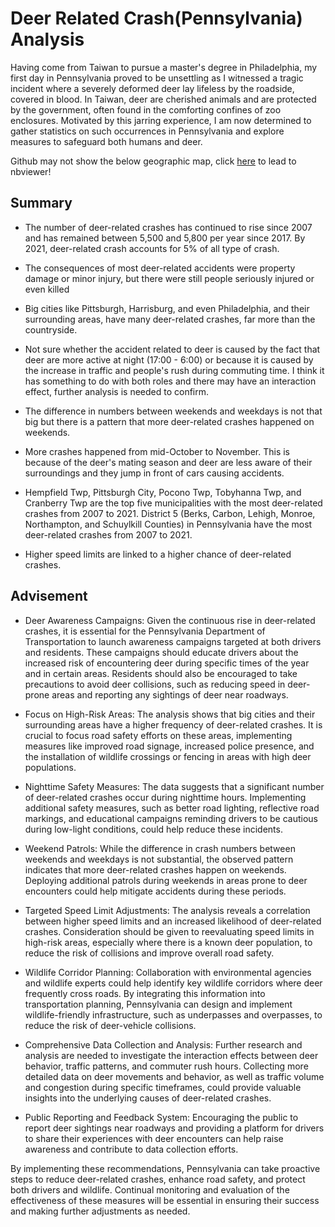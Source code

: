 # Deer Related Crash(Pennsylvania) Analysis

Having come from Taiwan to pursue a master's degree in Philadelphia, my first day in Pennsylvania proved to be unsettling as I witnessed a tragic incident where a severely deformed deer lay lifeless by the roadside, covered in blood. In Taiwan, deer are cherished animals and are protected by the government, often found in the comforting confines of zoo enclosures. Motivated by this jarring experience, I am now determined to gather statistics on such occurrences in Pennsylvania and explore measures to safeguard both humans and deer.

Github may not show the below geographic map, click [here](https://nbviewer.org/github/BluedreamV1B3/data-science-portfolio/blob/main/.ipnyb_checkpoints/Pennsylvania%20Deer%20Related%20Crash%20Analysis.ipynb) to lead to nbviewer!

## Summary 

* The number of deer-related crashes has continued to rise since 2007 and has remained between 5,500 and 5,800 per year since 2017. By 2021, deer-related crash accounts for 5% of all type of crash.

* The consequences of most deer-related accidents were property damage or minor injury, but there were still people seriously injured or even killed

* Big cities like Pittsburgh, Harrisburg, and even Philadelphia, and their surrounding areas, have many deer-related crashes, far more than the countryside.

* Not sure whether the accident related to deer is caused by the fact that deer are more active at night (17:00 - 6:00) or because it is caused by the increase in traffic and people's rush during commuting time. I think it has something to do with both roles and there may have an interaction effect, further analysis is needed to confirm. 

* The difference in numbers between weekends and weekdays is not that big but there is a pattern that more deer-related crashes happened on weekends.

* More crashes happened from mid-October to November. This is because of the deer's mating season and deer are less aware of their surroundings and they jump in front of cars causing accidents.

* Hempfield Twp, Pittsburgh City, Pocono Twp, Tobyhanna Twp, and Cranberry Twp are the top five municipalities with the most deer-related crashes from 2007 to 2021. District 5 (Berks, Carbon, Lehigh, Monroe, Northampton, and Schuylkill Counties) in Pennsylvania have the most deer-related crashes from 2007 to 2021. 

* Higher speed limits are linked to a higher chance of deer-related crashes.

## Advisement

* Deer Awareness Campaigns: Given the continuous rise in deer-related crashes, it is essential for the Pennsylvania Department of Transportation to launch awareness campaigns targeted at both drivers and residents. These campaigns should educate drivers about the increased risk of encountering deer during specific times of the year and in certain areas. Residents should also be encouraged to take precautions to avoid deer collisions, such as reducing speed in deer-prone areas and reporting any sightings of deer near roadways.

* Focus on High-Risk Areas: The analysis shows that big cities and their surrounding areas have a higher frequency of deer-related crashes. It is crucial to focus road safety efforts on these areas, implementing measures like improved road signage, increased police presence, and the installation of wildlife crossings or fencing in areas with high deer populations.

* Nighttime Safety Measures: The data suggests that a significant number of deer-related crashes occur during nighttime hours. Implementing additional safety measures, such as better road lighting, reflective road markings, and educational campaigns reminding drivers to be cautious during low-light conditions, could help reduce these incidents.

* Weekend Patrols: While the difference in crash numbers between weekends and weekdays is not substantial, the observed pattern indicates that more deer-related crashes happen on weekends. Deploying additional patrols during weekends in areas prone to deer encounters could help mitigate accidents during these periods.

* Targeted Speed Limit Adjustments: The analysis reveals a correlation between higher speed limits and an increased likelihood of deer-related crashes. Consideration should be given to reevaluating speed limits in high-risk areas, especially where there is a known deer population, to reduce the risk of collisions and improve overall road safety.

* Wildlife Corridor Planning: Collaboration with environmental agencies and wildlife experts could help identify key wildlife corridors where deer frequently cross roads. By integrating this information into transportation planning, Pennsylvania can design and implement wildlife-friendly infrastructure, such as underpasses and overpasses, to reduce the risk of deer-vehicle collisions.

* Comprehensive Data Collection and Analysis: Further research and analysis are needed to investigate the interaction effects between deer behavior, traffic patterns, and commuter rush hours. Collecting more detailed data on deer movements and behavior, as well as traffic volume and congestion during specific timeframes, could provide valuable insights into the underlying causes of deer-related crashes.

* Public Reporting and Feedback System: Encouraging the public to report deer sightings near roadways and providing a platform for drivers to share their experiences with deer encounters can help raise awareness and contribute to data collection efforts.

By implementing these recommendations, Pennsylvania can take proactive steps to reduce deer-related crashes, enhance road safety, and protect both drivers and wildlife. Continual monitoring and evaluation of the effectiveness of these measures will be essential in ensuring their success and making further adjustments as needed.
